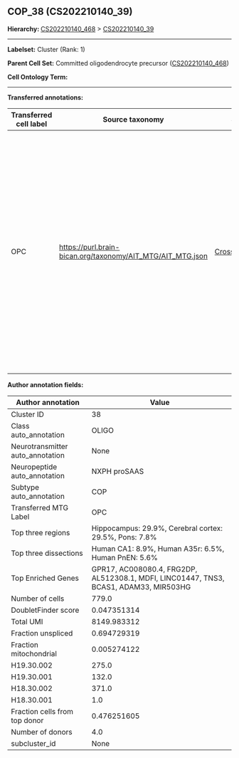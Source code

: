 ## COP_38 (CS202210140_39)
<b>Hierarchy: </b>
[CS202210140_468](https://purl.brain-bican.org/taxonomy/CS202210140#CS202210140_468) >
[CS202210140_39](https://purl.brain-bican.org/taxonomy/CS202210140#CS202210140_39)

---


**Labelset:** Cluster (Rank: 1)

**Parent Cell Set:** Committed oligodendrocyte precursor ([CS202210140_468](https://purl.brain-bican.org/taxonomy/CS202210140#CS202210140_468))



**Cell Ontology Term:** 

[MARKER GENES.]: #


---

[TRANSFERRED ANNOTATIONS.]: #


**Transferred annotations:**

| Transferred cell label | Source taxonomy | Source node accession | Algorithm name | Comment |
|------------------------|-----------------|-----------------------|----------------|---------|
|OPC|https://purl.brain-bican.org/taxonomy/AIT_MTG/AIT_MTG.json|[CrossArea_subclass:bdb83a819a](https://purl.brain-bican.org/taxonomy/AIT_MTG#CrossArea_subclass_bdb83a819a)||We performed PCA (50 components) on our full dataset, trained a random forest classifier (scikit-learn, class_ weight=‘balanced’, max_depth=50) on the MTG labels, and then predicted labels for all cells. We labeled each cluster with the mode of its constituent cells if two conditions were met: more than 0.8 of predicted labels matched the mode, and the mean probability of these pre- dictions was greater than 0.8.|

[AUTHOR ANNOTATION FIELDS.]: #


**Author annotation fields:**

| Author annotation | Value |
|-------------------|-------|
|Cluster ID|38|
|Class auto_annotation|OLIGO|
|Neurotransmitter auto_annotation|None|
|Neuropeptide auto_annotation|NXPH proSAAS|
|Subtype auto_annotation|COP|
|Transferred MTG Label|OPC|
|Top three regions|Hippocampus: 29.9%, Cerebral cortex: 29.5%, Pons: 7.8%|
|Top three dissections|Human CA1: 8.9%, Human A35r: 6.5%, Human PnEN: 5.6%|
|Top Enriched Genes|GPR17, AC008080.4, FRG2DP, AL512308.1, MDFI, LINC01447, TNS3, BCAS1, ADAM33, MIR503HG|
|Number of cells|779.0|
|DoubletFinder score|0.047351314|
|Total UMI|8149.983312|
|Fraction unspliced|0.694729319|
|Fraction mitochondrial|0.005274122|
|H19.30.002|275.0|
|H19.30.001|132.0|
|H18.30.002|371.0|
|H18.30.001|1.0|
|Fraction cells from top donor|0.476251605|
|Number of donors|4.0|
|subcluster_id|None|
